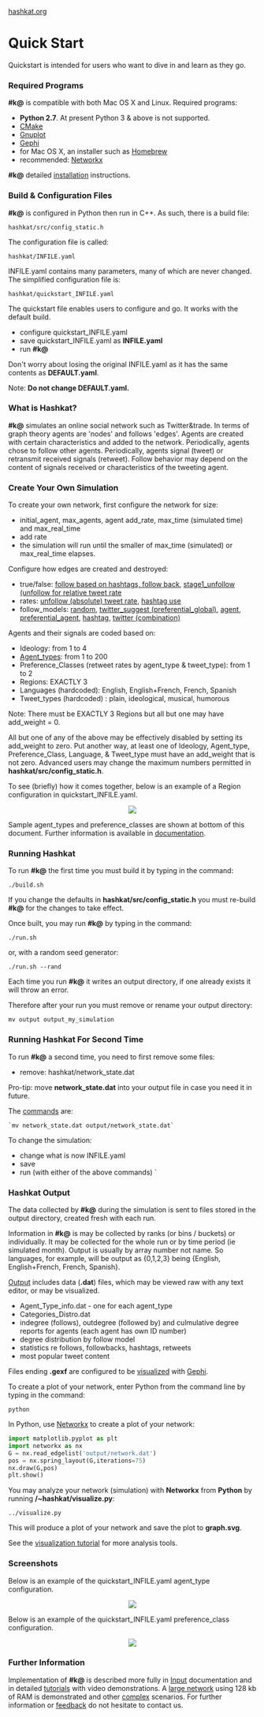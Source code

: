[hashkat.org](http://hashkat.org)

# Quick Start

Quickstart is intended for users who want to dive in and learn as they go.

### Required Programs

**#k@** is compatible with both Mac OS X and Linux. Required programs:

*  **Python 2.7**.  At present Python 3 & above is not supported.
*  [CMake](http://www.cmake.org/) 
*  [Gnuplot](http://gnuplot.sourceforge.net/)
*  [Gephi](http://gephi.github.io/)
*  for Mac OS X, an installer such as [Homebrew](http://brew.sh/)
*  recommended:  [Networkx](https://networkx.github.io/)

**#k@** detailed [installation](http://docs.hashkat.org/en/latest/installation/) instructions. 

### Build & Configuration Files

**#k@** is configured in Python then run in C++.  As such, there is a build file:

`hashkat/src/config_static.h`

The configuration file is called:

`hashkat/INFILE.yaml`

INFILE.yaml contains many parameters, many of which are never changed.  The simplified configuration file is:

`hashkat/quickstart_INFILE.yaml`

The quickstart file enables users to configure and go.  It works with the default build.

*  configure quickstart_INFILE.yaml
*  save quickstart_INFILE.yaml as **INFILE.yaml**
*  run **#k@**

Don't worry about losing the original INFILE.yaml as it has the same contents as **DEFAULT.yaml**. 

Note:  **Do not change DEFAULT.yaml.**

### What is Hashkat?

**#k@** simulates an online social network such as Twitter&trade.  In terms of graph theory agents are 'nodes' and follows 'edges'. Agents are created with certain characteristics and added to the network.  Periodically, agents chose to follow other agents.  Periodically, agents signal (tweet) or retransmit received signals (retweet).  Follow behavior may depend on the content of signals received or characteristics of the tweeting agent.  

### Create Your Own Simulation

To create your own network, first configure the network for size:

*  initial_agent, max_agents, agent add_rate, max_time (simulated time) and max_real_time
*  add rate
*  the simulation will run until the smaller of max_time (simulated) or max_real_time elapses.

Configure how edges are created and destroyed:

*  true/false:  [follow based on hashtags, follow back](http://docs.hashkat.org/en/latest/tutorial09/), [stage1_unfollow (unfollow for relative tweet rate](http://docs.hashkat.org/en/latest/tutorial11/) 
*  rates: [unfollow (absolute) tweet rate](http://docs.hashkat.org/en/latest/tutorial11/), [hashtag use](http://docs.hashkat.org/en/latest/tutorial09/)
*  follow_models:  [random](http://docs.hashkat.org/en/latest/tutorial03/), [twitter_suggest (preferential_global)](http://docs.hashkat.org/en/latest/tutorial04/), [agent](http://docs.hashkat.org/en/latest/tutorial05/), [preferential_agent](http://docs.hashkat.org/en/latest/tutorial06/), [hashtag](http://docs.hashkat.org/en/latest/tutorial07/), [twitter (combination)](http://docs.hashkat.org/en/latest/tutorial08/)

Agents and their signals are coded based on:

*  Ideology: from 1 to 4
*  [Agent_types](http://docs.hashkat.org/en/latest/tutorial12/):  from 1 to 200
*  Preference_Classes (retweet rates by agent_type & tweet_type): from 1 to 2
*  Regions:  EXACTLY 3
*  Languages (hardcoded): English, English+French, French, Spanish
*  Tweet_types (hardcoded) : plain, ideological, musical, humorous

Note:  There must be EXACTLY 3 Regions but all but one may have add_weight = 0. 

All but one of any of the above may be effectively disabled by setting its add_weight to zero.  Put another way, at least one of Ideology, Agent_type, Preference_Class, Language, & Tweet_type must have an add_weight that is not zero. Advanced users may change the maximum numbers permitted in **hashkat/src/config_static.h**.  

To see (briefly) how it comes together, below is an example of a Region configuration in quickstart_INFILE.yaml.  

<center>
<img src='../img/quickstart/regions.png'>
</center>

Sample agent_types and preference_classes are shown at bottom of this document.  Further information is available in [documentation](http://docs.hashkat.org/en/latest/).  

### Running Hashkat

To run **#k@** the first time you must build it by typing in the command:

`./build.sh`  

If you change the defaults in **hashkat/src/config_static.h** you must re-build **#k@** for the changes to take effect.

Once built, you may run **#k@** by typing in the command:

`./run.sh`

or, with a random seed generator:

`./run.sh --rand`

Each time you run **#k@** it writes an output directory, if one already exists it will throw an error.  

Therefore after your run you must remove or rename your output directory:

`mv output output_my_simulation`

### Running Hashkat For Second Time

To run **#k@** a second time, you need to first remove some files:

* remove:  hashkat/network_state.dat

Pro-tip:  move **network_state.dat** into your output file in case you need it in future.

The [commands](http://docs.hashkat.org/en/latest/commandline/) are:

    `mv network_state.dat output/network_state.dat`

To change the simulation:

*  change what is now INFILE.yaml
*  save
*  run (with either of the above commands)         `

### Hashkat Output

The data collected by **#k@** during the simulation is sent to files stored in the output directory, created fresh with each run.  

Information in **#k@** is may be collected by ranks (or bins / buckets) or individually.  It may be collected for the whole run or by time period (ie simulated month).  Output is usually by array number not name.  So languages, for example, will be output as {0,1,2,3} being {English, English+French, French, Spanish}.

[Output](http://docs.hashkat.org/en/latest/output/) includes data (**.dat**) files, which may be viewed raw with any text editor, or may be visualized. 

*  Agent_Type_info.dat - one for each agent_type
*  Categories_Distro.dat
*  indegree (follows), outdegree (followed by) and culmulative degree reports for agents (each agent has own ID number)
*  degree distribution by follow model
*  statistics re follows, followbacks, hashtags, retweets
*  most popular tweet content

Files ending **.gexf** are configured to be [visualized](http://docs.hashkat.org/en/latest/visualization/) with [Gephi](http://gephi.github.io/). 

To create a plot of your network, enter Python from the command line by typing in the command:

`python`

In Python, use [Networkx](https://networkx.github.io/) to create a plot of your network:

```python
import matplotlib.pyplot as plt
import networkx as nx
G = nx.read_edgelist('output/network.dat')
pos = nx.spring_layout(G,iterations=75)
nx.draw(G,pos)
plt.show()
```
You may analyze your network (simulation) with **Networkx** from **Python** by running **/~hashkat/visualize.py**:

`../visualize.py`

This will produce a plot of your network and save the plot to **graph.svg**.  

See the [visualization tutorial](http://docs.hashkat.org/en/latest/visualization/) for more analysis tools.

### Screenshots

Below is an example of the quickstart_INFILE.yaml agent_type configuration.

<center>
<img src='../img/quickstart/agents.png'>
</center>

Below is an example of the quickstart_INFILE.yaml preference_class configuration.

<center>
<img src='../img/quickstart/preference_class.png'>
</center>

### Further Information

Implementation of **#k@** is described more fully in [Input](http://docs.hashkat.org/en/latest/input/) documentation and in detailed [tutorials](http://docs.hashkat.org/en/latest/tutorial01/) with video demonstrations.  A [large network](http://docs.hashkat.org/en/latest/large_network/) using 128 kb of RAM is demonstrated and other [complex](http://docs.hashkat.org/en/latest/tutorial13/) scenarios.  For further information or [feedback](https://github.com/hashkat/hashkat) do not hesitate to contact us.


